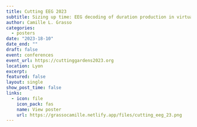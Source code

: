 ```yaml
---
title: Cutting EEG 2023 
subtitle: Sizing up time: EEG decoding of duration production in virtual environments
author: Camille L. Grasso 
categories:
  - posters
date: "2023-18-10"
date_end: ""
draft: false
event: conferences
event_url: https://cuttinggardens2023.org
location: Lyon
excerpt: 
featured: false
layout: single
show_post_time: false
links:
  - icon: file
    icon_pack: fas
    name: View poster
    url: https://grassocamille.netlify.app/files/cutting_eeg_23.png
---
```

